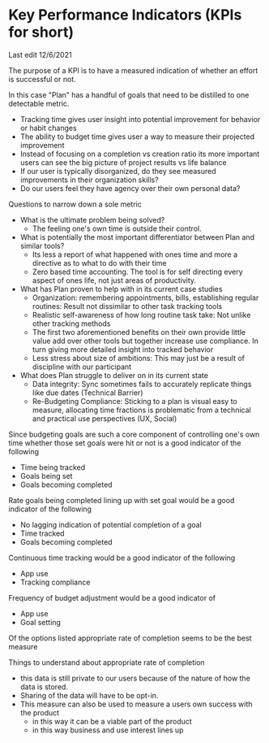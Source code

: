 # Key Performance Indicators (KPIs for short)

Last edit 12/6/2021

The purpose of a KPI is to have a measured indication of whether an effort is successful or not.

In this case "Plan" has a handful of goals that need to be distilled to one detectable metric.

- Tracking time gives user insight into potential improvement for behavior or habit changes
- The ability to budget time gives user a way to measure their projected improvement
- Instead of focusing on a completion vs creation ratio its more important users can see the big picture of project results vs life balance
- If our user is typically disorganized, do they see measured improvements in their organization skills?
- Do our users feel they have agency over their own personal data?

Questions to narrow down a sole metric

- What is the ultimate problem being solved?
  - The feeling one's own time is outside their control.
- What is potentially the most important differentiator between Plan and similar tools?
  - Its less a report of what happened with ones time and more a directive as to what to do with their time
  - Zero based time accounting. The tool is for self directing every aspect of ones life, not just areas of productivity.
- What has Plan proven to help with in its current case studies
  - Organization: remembering appointments, bills, establishing regular routines: Result not dissimilar to other task tracking tools
  - Realistic self-awareness of how long routine task take: Not unlike other tracking methods
  - The first two aforementioned benefits on their own provide little value add over other tools but together increase use compliance. In turn giving more detailed insight into tracked behavior
  - Less stress about size of ambitions: This may just be a result of discipline with our participant
- What does Plan struggle to deliver on in its current state
  - Data integrity: Sync sometimes fails to accurately replicate things like due dates (Technical Barrier)
  - Re-Budgeting Compliance: Sticking to a plan is visual easy to measure, allocating time fractions is problematic from a technical and practical use perspectives (UX, Social)

Since budgeting goals are such a core component of controlling one's own time whether those set goals were hit or not is a good indicator of the following

- Time being tracked
- Goals being set
- Goals becoming completed

Rate goals being completed lining up with set goal would be a good indicator of the following

- No lagging indication of potential completion of a goal
- Time tracked
- Goals becoming completed

Continuous time tracking would be a good indicator of the following

- App use
- Tracking compliance

Frequency of budget adjustment would be a good indicator of

- App use
- Goal setting

Of the options listed appropriate rate of completion seems to be the best measure

Things to understand about appropriate rate of completion

- this data is still private to our users because of the nature of how the data is stored.
- Sharing of the data will have to be opt-in.
- This measure can also be used to measure a users own success with the product
  - in this way it can be a viable part of the product
  - in this way business and use interest lines up
